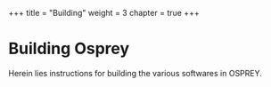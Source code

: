 +++
title = "Building"
weight = 3
chapter = true
+++

# Building Osprey

Herein lies instructions for building the various softwares in OSPREY.
